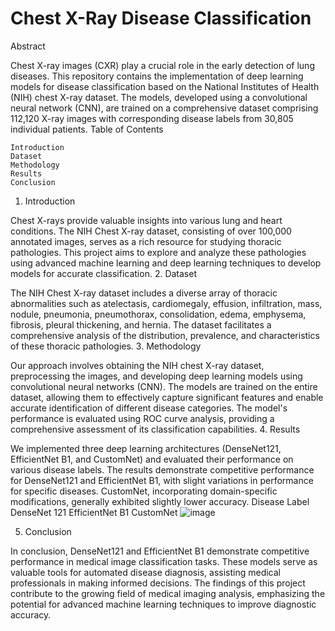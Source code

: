 # Chest X-Ray Disease Classification
Abstract

Chest X-ray images (CXR) play a crucial role in the early detection of lung diseases. This repository contains the implementation of deep learning models for disease classification based on the National Institutes of Health (NIH) chest X-ray dataset. The models, developed using a convolutional neural network (CNN), are trained on a comprehensive dataset comprising 112,120 X-ray images with corresponding disease labels from 30,805 individual patients.
Table of Contents

    Introduction
    Dataset
    Methodology
    Results
    Conclusion

1. Introduction

Chest X-rays provide valuable insights into various lung and heart conditions. The NIH Chest X-ray dataset, consisting of over 100,000 annotated images, serves as a rich resource for studying thoracic pathologies. This project aims to explore and analyze these pathologies using advanced machine learning and deep learning techniques to develop models for accurate classification.
2. Dataset

The NIH Chest X-ray dataset includes a diverse array of thoracic abnormalities such as atelectasis, cardiomegaly, effusion, infiltration, mass, nodule, pneumonia, pneumothorax, consolidation, edema, emphysema, fibrosis, pleural thickening, and hernia. The dataset facilitates a comprehensive analysis of the distribution, prevalence, and characteristics of these thoracic pathologies.
3. Methodology

Our approach involves obtaining the NIH chest X-ray dataset, preprocessing the images, and developing deep learning models using convolutional neural networks (CNN). The models are trained on the entire dataset, allowing them to effectively capture significant features and enable accurate identification of different disease categories. The model's performance is evaluated using ROC curve analysis, providing a comprehensive assessment of its classification capabilities.
4. Results

We implemented three deep learning architectures (DenseNet121, EfficientNet B1, and CustomNet) and evaluated their performance on various disease labels. The results demonstrate competitive performance for DenseNet121 and EfficientNet B1, with slight variations in performance for specific diseases. CustomNet, incorporating domain-specific modifications, generally exhibited slightly lower accuracy.
Disease Label	DenseNet 121	EfficientNet B1	CustomNet
![image](https://github.com/sriram2511/deep-learning-based-lung-disease-classification/assets/125891471/b3d2f634-4154-44fa-8e3d-c1ad49e86784)

5. Conclusion

In conclusion, DenseNet121 and EfficientNet B1 demonstrate competitive performance in medical image classification tasks. These models serve as valuable tools for automated disease diagnosis, assisting medical professionals in making informed decisions. The findings of this project contribute to the growing field of medical imaging analysis, emphasizing the potential for advanced machine learning techniques to improve diagnostic accuracy.
